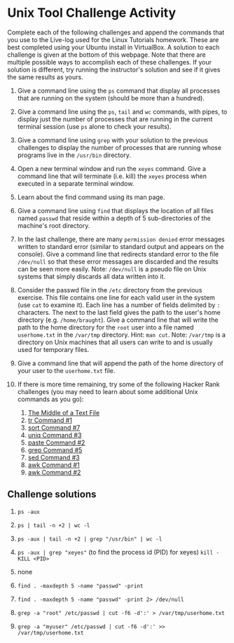 # Unix Tool Challenge Activity

Complete each of the following challenges and append the commands that
you use to the Live-log used for the Linux Tutorials homework. These
are best completed using your Ubuntu install in VirtualBox. A solution
to each challenge is given at the bottom of this webpage. Note that
there are multiple possible ways to accomplish each of these
challenges. If your solution is different, try running the instructor's
solution and see if it gives the same results as yours.

1. Give a command line using the `ps` command that display all processes that are running on the system (should be more than a hundred).

1. Give a command line using the `ps`, `tail` and `wc` commands, with pipes, to display just the number of processes that are running in the current terminal session (use `ps` alone to check your results).

1. Give a command line using `grep` with your solution to the previous challenges to display the number of processes that are running whose programs live in the `/usr/bin` directory.

1. Open a new terminal window and run the `xeyes` command. Give a command line that will terminate (i.e. kill) the `xeyes` process when executed in a separate terminal window.

1. Learn about the find command using its man page.

1. Give a command line using `find` that displays the location of all files named `passwd` that reside within a depth of 5 sub-directories of the machine's root directory.

1. In the last challenge, there are many `permission denied` error messages written to standard error (similar to standard output and appears on the console). Give a command line that redirects standard error to the file `/dev/null` so that these error messages are discarded and the results can be seen more easily. Note: `/dev/null` is a pseudo file on Unix systems that simply discards all data written into it.

1. Consider the passwd file in the `/etc` directory from the previous exercise. This file contains one line for each valid user in the system (use `cat` to examine it). Each line has a number of fields delimited by `:` characters. The next to the last field gives the path to the user's home directory (e.g. `/home/braught`). Give a command line that will write the path to the home directory for the `root` user into a file named `userhome.txt` in the `/var/tmp` directory. Hint: `man cut`. Note: `/var/tmp` is a directory on Unix machines that all users can write to and is usually used for temporary files.

1. Give a command line that will append the path of the home directory of your user to the `userhome.txt` file.

1. If there is more time remaining, try some of the following Hacker Rank challenges (you may need to learn about some additional Unix commands as you go):
   1. [The Middle of a Text File](https://www.hackerrank.com/challenges/text-processing-in-linux---the-middle-of-a-text-file)
   1. [tr Command #1](https://www.hackerrank.com/challenges/text-processing-tr-1)
   1. [sort Command #7](https://www.hackerrank.com/challenges/text-processing-sort-7)
   1. [uniq Command #3](https://www.hackerrank.com/challenges/text-processing-in-linux-the-uniq-command-3)
   1. [paste Command #2](https://www.hackerrank.com/challenges/paste-2)
   1. [grep Command #5](https://www.hackerrank.com/challenges/text-processing-in-linux-the-grep-command-5)
   1. [sed Command #3](https://www.hackerrank.com/challenges/text-processing-in-linux-the-sed-command-3)
   1. [awk Command #1](https://www.hackerrank.com/challenges/awk-1)
   1. [awk Command #2](https://www.hackerrank.com/challenges/awk-2)


## Challenge solutions

1. `ps -aux`

1.  `ps | tail -n +2 | wc -l`

1.  `ps -aux | tail -n +2 | grep "/usr/bin" | wc -l`

1.  `ps -aux | grep "xeyes"` (to find the process id (PID) for xeyes)
    `kill -KILL <PID>`

1.  none

1.  `find . -maxdepth 5 -name "passwd" -print`

1.  `find . -maxdepth 5 -name "passwd" -print 2> /dev/null`

1.  `grep -a "root" /etc/passwd | cut -f6 -d':' > /var/tmp/userhome.txt`

1.  `grep -a "myuser" /etc/passwd | cut -f6 -d':' >> /var/tmp/userhome.txt`

